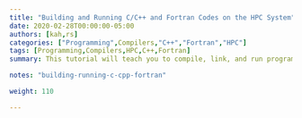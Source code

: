 ```yaml
---
title: "Building and Running C/C++ and Fortran Codes on the HPC System"
date: 2020-02-28T00:00:00-05:00
authors: [kah,rs]
categories: ["Programming",Compilers,"C++","Fortran","HPC"]
tags: [Programming,Compilers,HPC,C++,Fortran]
summary: This tutorial will teach you to compile, link, and run programs written in C, C++, or Fortran on UVA's HPC system. 

notes: "building-running-c-cpp-fortran"

weight: 110

---
```

